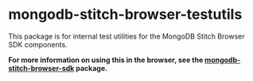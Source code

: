 # mongodb-stitch-browser-testutils

This package is for internal test utilities for the MongoDB Stitch Browser SDK components.

**For more information on using this in the browser, see the [mongodb-stitch-browser-sdk](https://www.npmjs.com/package/mongodb-stitch-browser-sdk) package.**